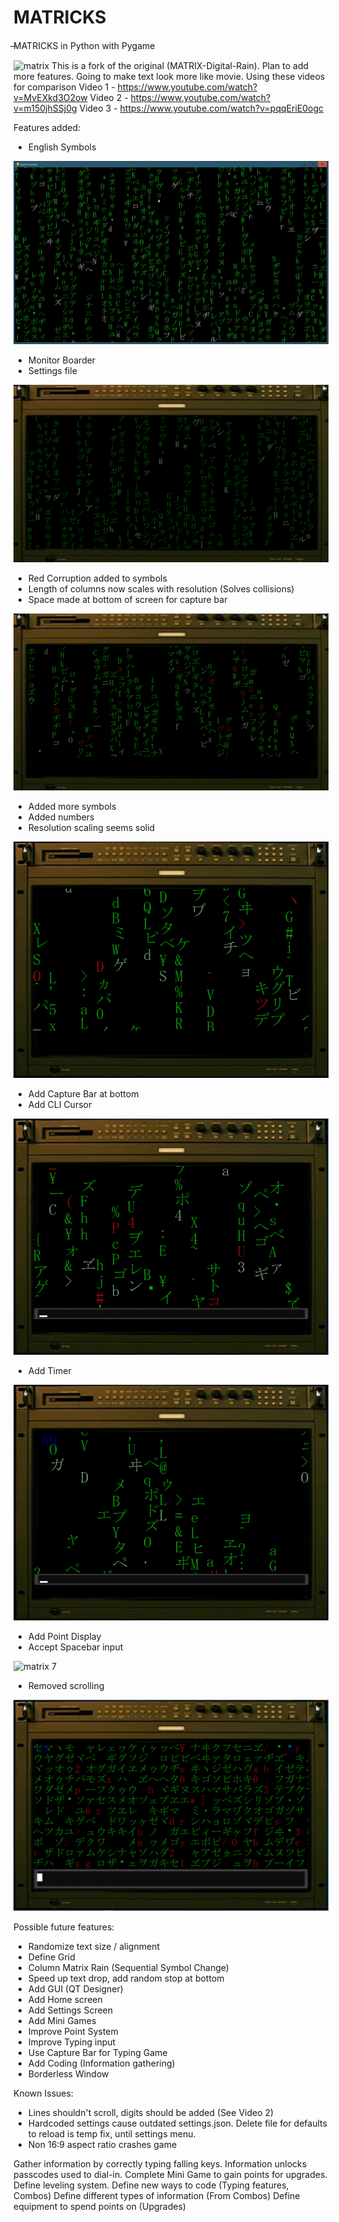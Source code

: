 #  MATRICKS
̶MATRICKS in Python with Pygame

![matrix](screenshot/7.png "Matrix")
This is a fork of the original (MATRIX-Digital-Rain). Plan to add more features.
Going to make text look more like movie.
Using these videos for comparison
Video 1 - https://www.youtube.com/watch?v=MvEXkd3O2ow
Video 2 - https://www.youtube.com/watch?v=m150jhSSj0g
Video 3 - https://www.youtube.com/watch?v=pqqEriE0ogc

Features added:
* English Symbols

![matrix2](screenshot/1.png "English Symbols")

* Monitor Boarder
* Settings file

![matrix3](screenshot/2.png "Monitor")

* Red Corruption added to symbols
* Length of columns now scales with resolution (Solves collisions)
* Space made at bottom of screen for capture bar

![matrix4](screenshot/3.png "Corruption")

* Added more symbols
* Added numbers
* Resolution scaling seems solid

![matrix 5](screenshot/4.png "Symbols and Numbers")

* Add Capture Bar at bottom
* Add CLI Cursor

![matrix 6](screenshot/5.png "Cursor this bar")

* Add Timer 

![matrix 7](screenshot/6.png "Times up")

* Add Point Display
* Accept Spacebar input

![matrix 7](screenshot/7.png)

* Removed scrolling

![matrix 8](screenshot/8.png)

Possible future features:

* Randomize text size / alignment
* Define Grid
* Column Matrix Rain (Sequential Symbol Change)
* Speed up text drop, add random stop at bottom
* Add GUI (QT Designer)
* Add Home screen
* Add Settings Screen
* Add Mini Games
* Improve Point System
* Improve Typing input
* Use Capture Bar for Typing Game
* Add Coding (Information gathering)
* Borderless Window

Known Issues:
* Lines shouldn't scroll, digits should be added (See Video 2)
* Hardcoded settings cause outdated settings.json. Delete file for defaults to reload is temp fix, until settings menu. 
* Non 16:9 aspect ratio crashes game


Gather information by correctly typing falling keys.
Information unlocks passcodes used to dial-in.
Complete Mini Game to gain points for upgrades.
Define leveling system.
Define new ways to code (Typing features, Combos)
Define different types of information (From Combos)
Define equipment to spend points on (Upgrades)